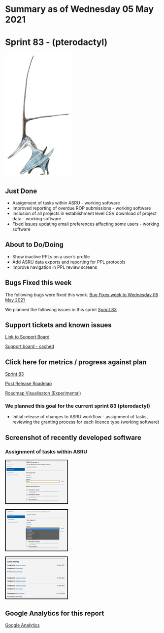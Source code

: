# Summary as of Wednesday 05 May 2021 

# Sprint 83 - (pterodactyl)

![A nyctosaurus](graphs/nyctosaurus.jpg)

## Just Done
* Assignment of tasks within ASRU - working software
* Improved reporting of overdue ROP submissions - working software
* Inclusion of all projects in establishment level CSV download of project data - working software
* Fixed issues updating email preferences affecting some users - working software

## About to Do/Doing
* Show inactive PPLs on a user’s profile
* Add ASRU data exports and reporting for PPL protocols
* Improve navigation in PPL review screens

## Bugs Fixed this week
The following bugs were fixed this week.
[Bug Fixes week to Wednesday 05 May 2021](graphs/bugs05052021.png)

We planned the following issues in this sprint 
[Sprint 83](graphs/sprint05052021.png)

## Support tickets and known issues
[Link to Support Board](https://collaboration.homeoffice.gov.uk/jira/secure/RapidBoard.jspa?rapidView=1717&selectedIssue=ASSB-253)

[Support board - cached](graphs/supportBoard05052021.png)

## Click here for metrics / progress against plan
[Sprint 83](graphs/progress05052021.png)

[Post Release Roadmap](graphs/roadmap05052021.png)

[Roadmap Visualisaton (Experimental) ](roadmapVisualisation05052021.md)

### We planned this goal for the current sprint 83 (pterodactyl)
* Initial release of changes to ASRU workflow - assignment of tasks, reviewing the granting process for each licence type (working software)

## Screenshot of recently developed software
### Assignment of tasks within ASRU
<a href="graphs/proto1_05052021.png"><img src="graphs/proto1_05052021.png" alt="HTML5 Icon" width="200" style="border:2px solid black"></a>
<br>

<a href="graphs/proto2_05052021.png"><img src="graphs/proto2_05052021.png" alt="HTML5 Icon" width="200" style="border:2px solid black"></a>
<br>

<a href="graphs/proto3_05052021.png"><img src="graphs/proto3_05052021.png" alt="HTML5 Icon" width="200" style="border:2px solid black"></a>
<br>


## Google Analytics for this report
[Google Analytics](graphs/GA05052021.png)

